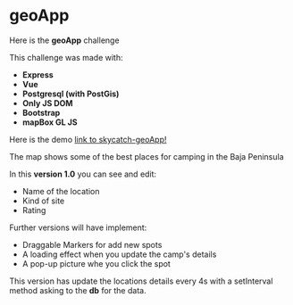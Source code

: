 # geoApp

Here is the **geoApp** challenge

This challenge was made with:
- **Express**
- **Vue**
- **Postgresql (with PostGis)**
- **Only JS DOM**
- **Bootstrap**
- **mapBox GL JS**

Here is the demo [link to skycatch-geoApp!](https://skycatch-geoapp.herokuapp.com)

The map shows some of the best places for camping in the Baja Peninsula

In this **version 1.0** you can see and edit:
* Name of the location
* Kind of site
* Rating

Further versions will have implement:
* Draggable Markers for add new spots
* A loading effect when you update the camp's details
* A pop-up picture whe you click the spot

This version has update the locations details every 4s with a setInterval method
asking to the **db** for the data.




